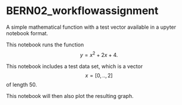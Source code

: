 # BERN02_workflowassignment
A simple mathematical function with a test vector available in a upyter notebook format.

This notebook runs the function
$$ y = x^2+2x+4. $$

This notebook includes a test data set, which is a vector
$$ x=[0,..,2] $$
of length 50.

This notebook will then also plot the resulting graph.
